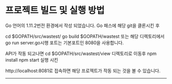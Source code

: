 프로젝트 빌드 및 실행 방법
===

Go 언어의 1.11.2번전 환경에서 작성 되었습니다.
Go 패스에 해당 git을 클론시킨 후

cd $GOPATH/src/wastest/
go build
$GOPATH/wastest
또는
해당 디렉토리에서 go run server.go시행
포트는 기본포트인 8080을 사용합니다.

API가 작동 되고나면  cd $GOPATH/src/wastest/view 디렉토리로 이동후
npm install
npm start 실행 시킨

http://localhost:8081로 접속하면 해당 프로젝트가 작동 되는 것을 볼 수 있습니다.

---

